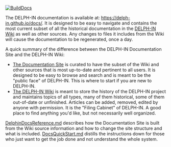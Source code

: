 [![BuildDocs](https://github.com/delph-in/docs/actions/workflows/BuildDocs.yml/badge.svg)](https://github.com/delph-in/docs/actions/workflows/BuildDocs.yml)

The DELPH-IN documentation is available at: https://delph-in.github.io/docs/. It is designed to be easy to navigate and contains the most current subset of all the historical documentation in the [DELPH-IN Wiki](https://github.com/delph-in/docs/wiki) as well as other sources. Any changes to files it includes from the Wiki will cause the documentation to be regenerated, once a day.

A quick summary of the difference between the DELPH-IN Documentation Site and the DELPH-IN Wiki:

- [The Documentation Site](https://delph-in.github.io/docs/) is curated to have the subset of the Wiki and other sources that is most up-to-date and pertinent to all users. It is designed to be easy to browse and search and is meant to be the "public face" of DELPH-IN. This is where to start if you are new to DELPH-IN. 
- [The DELPH-IN Wiki](https://github.com/delph-in/docs/wiki) is meant to store the history of the DELPH-IN project and maintains topics of all types, many of them historical, some of them out-of-date or unfinished. Articles can be added, removed, edited by anyone with permission. It is the "Filing Cabinet" of DELPH-IN. A good place to find anything you'd like, but not necessarily well organized.

[DelphinDocsReference.md](DelphinDocsReference.md) describes how the Documentation Site is built from the Wiki source information and how to change the site structure and what is included.  [DocsQuickStart.md](DocsQuickStart.md) distills the instructions down for those who just want to get the job done and not understand the whole system.
